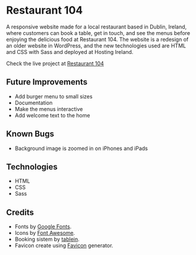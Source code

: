 # Restaurant 104

A responsive website made for a local restaurant based in Dublin, Ireland, where customers can book a table, get in touch, and see the menus before enjoying the delicious food at Restaurant 104. The website is a redesign of an older website in WordPress, and the new technologies used are HTML and CSS with Sass and deployed at Hosting Ireland.

Check the live project at [Restaurant 104](https://restaurant104.ie)


## Future Improvements

- Add burger menu to small sizes
- Documentation
- Make the menus interactive
- Add welcome text to the home


## Known Bugs
- Background image is zoomed in on iPhones and iPads


## Technologies

- HTML
- CSS
- Sass


## Credits

- Fonts by [Google Fonts](https://fonts.google.com/).
- Icons by [Font Awesome](https://fontawesome.com/).
- Booking sistem by [tablein](https://www.tablein.com/).
- Favicon create using [Favicon](https://favicon.io/) generator. 
